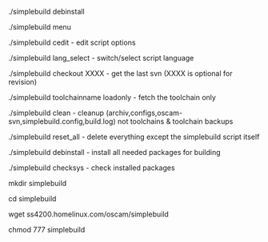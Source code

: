 
./simplebuild debinstall

./simplebuild menu

./simplebuild cedit - edit script options

./simplebuild lang_select - switch/select script language 

./simplebuild checkout XXXX - get the last svn (XXXX is optional for revision)

./simplebuild toolchainname loadonly - fetch the toolchain only

./simplebuild clean - cleanup (archiv,configs,oscam-svn,simplebuild.config,build.log) not toolchains & toolchain backups

./simplebuild reset_all - delete everything except the simplebuild script itself

./simplebuild debinstall - install all needed packages for building 

./simplebuild checksys - check installed packages

mkdir simplebuild

cd simplebuild

wget ss4200.homelinux.com/oscam/simplebuild

chmod 777 simplebuild